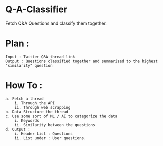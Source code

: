 # Q-A-Classifier
Fetch Q&A Questions and classify them together.

# Plan : 
	Input : Twitter Q&A thread link 
	Output : Questions classified together and summarized to the highest "similarity" question


# How To : 
	a. Fetch a thread
		i. Through the API
		ii. Through web scrapping
	b. Data Structure the thread 
	c. Use some sort of ML / AI to categorize the data 
		i. Keywords
		ii. Similarity between the questions
	d. Output :
		i. Header List : Questions 
        ii. List under : User questions. 

